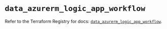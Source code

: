 # `data_azurerm_logic_app_workflow`

Refer to the Terraform Registry for docs: [`data_azurerm_logic_app_workflow`](https://registry.terraform.io/providers/hashicorp/azurerm/4.37.0/docs/data-sources/logic_app_workflow).
